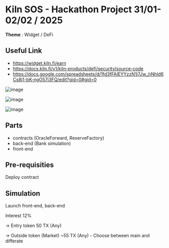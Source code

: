 # Kiln SOS - Hackathon Project 31/01-02/02 / 2025

**Theme** : Widget / DeFi

## Useful Link
- https://widget.kiln.fi/earn
- https://docs.kiln.fi/v1/kiln-products/defi/security/source-code
- https://docs.google.com/spreadsheets/d/1fd3fFAIEYYzzN1j7Jw_hNhld6Cs8j1-bK-ngO57i3FQ/edit?gid=0#gid=0

![image](https://github.com/user-attachments/assets/3cda2aa6-f6ff-447e-8d25-d15cf2f462d3)

![image](https://github.com/user-attachments/assets/34dafbdf-ca2e-4888-8ead-4f44426c7d33)

![image](https://github.com/user-attachments/assets/f6c492d8-fce3-4e9a-90a2-40b2d91d44ba)


## Parts
- contracts (OracleForward, ReserveFactory)
- back-end (Bank simulation)
- front-end

## Pre-requisities
Deploy contract

## Simulation
Launch front-end, back-end

Interest
12%

-> Entry token
50 TX (Any)

-> Outside token (Market)
~55 TX (Any) - Choose between main and differate

